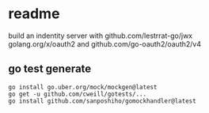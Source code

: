 # readme

build an indentity server with github.com/lestrrat-go/jwx
golang.org/x/oauth2 and github.com/go-oauth2/oauth2/v4

## go test generate

```shell
go install go.uber.org/mock/mockgen@latest
go get -u github.com/cweill/gotests/...
go install github.com/sanposhiho/gomockhandler@latest
```
